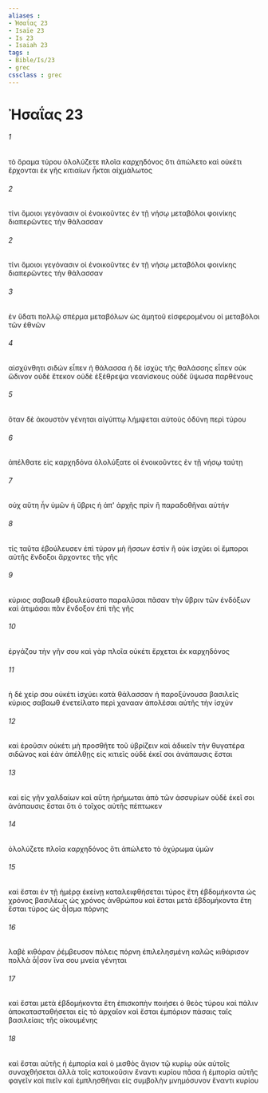 ```yaml
---
aliases : 
- Ἠσαΐας 23
- Isaïe 23
- Is 23
- Isaiah 23
tags : 
- Bible/Is/23
- grec
cssclass : grec
---
```


# Ἠσαΐας 23

###### 1
τὸ ὅραμα τύρου ὀλολύζετε πλοῖα καρχηδόνος ὅτι ἀπώλετο καὶ οὐκέτι ἔρχονται ἐκ γῆς κιτιαίων ἦκται αἰχμάλωτος
###### 2
τίνι ὅμοιοι γεγόνασιν οἱ ἐνοικοῦντες ἐν τῇ νήσῳ μεταβόλοι φοινίκης διαπερῶντες τὴν θάλασσαν
###### 2
τίνι ὅμοιοι γεγόνασιν οἱ ἐνοικοῦντες ἐν τῇ νήσῳ μεταβόλοι φοινίκης διαπερῶντες τὴν θάλασσαν
###### 3
ἐν ὕδατι πολλῷ σπέρμα μεταβόλων ὡς ἀμητοῦ εἰσφερομένου οἱ μεταβόλοι τῶν ἐθνῶν
###### 4
αἰσχύνθητι σιδών εἶπεν ἡ θάλασσα ἡ δὲ ἰσχὺς τῆς θαλάσσης εἶπεν οὐκ ὤδινον οὐδὲ ἔτεκον οὐδὲ ἐξέθρεψα νεανίσκους οὐδὲ ὕψωσα παρθένους
###### 5
ὅταν δὲ ἀκουστὸν γένηται αἰγύπτῳ λήμψεται αὐτοὺς ὀδύνη περὶ τύρου
###### 6
ἀπέλθατε εἰς καρχηδόνα ὀλολύξατε οἱ ἐνοικοῦντες ἐν τῇ νήσῳ ταύτῃ
###### 7
οὐχ αὕτη ἦν ὑμῶν ἡ ὕβρις ἡ ἀπ' ἀρχῆς πρὶν ἢ παραδοθῆναι αὐτήν
###### 8
τίς ταῦτα ἐβούλευσεν ἐπὶ τύρον μὴ ἥσσων ἐστὶν ἢ οὐκ ἰσχύει οἱ ἔμποροι αὐτῆς ἔνδοξοι ἄρχοντες τῆς γῆς
###### 9
κύριος σαβαωθ ἐβουλεύσατο παραλῦσαι πᾶσαν τὴν ὕβριν τῶν ἐνδόξων καὶ ἀτιμάσαι πᾶν ἔνδοξον ἐπὶ τῆς γῆς
###### 10
ἐργάζου τὴν γῆν σου καὶ γὰρ πλοῖα οὐκέτι ἔρχεται ἐκ καρχηδόνος
###### 11
ἡ δὲ χείρ σου οὐκέτι ἰσχύει κατὰ θάλασσαν ἡ παροξύνουσα βασιλεῖς κύριος σαβαωθ ἐνετείλατο περὶ χανααν ἀπολέσαι αὐτῆς τὴν ἰσχύν
###### 12
καὶ ἐροῦσιν οὐκέτι μὴ προσθῆτε τοῦ ὑβρίζειν καὶ ἀδικεῖν τὴν θυγατέρα σιδῶνος καὶ ἐὰν ἀπέλθῃς εἰς κιτιεῖς οὐδὲ ἐκεῖ σοι ἀνάπαυσις ἔσται
###### 13
καὶ εἰς γῆν χαλδαίων καὶ αὕτη ἠρήμωται ἀπὸ τῶν ἀσσυρίων οὐδὲ ἐκεῖ σοι ἀνάπαυσις ἔσται ὅτι ὁ τοῖχος αὐτῆς πέπτωκεν
###### 14
ὀλολύζετε πλοῖα καρχηδόνος ὅτι ἀπώλετο τὸ ὀχύρωμα ὑμῶν
###### 15
καὶ ἔσται ἐν τῇ ἡμέρᾳ ἐκείνῃ καταλειφθήσεται τύρος ἔτη ἑβδομήκοντα ὡς χρόνος βασιλέως ὡς χρόνος ἀνθρώπου καὶ ἔσται μετὰ ἑβδομήκοντα ἔτη ἔσται τύρος ὡς ἆ|σμα πόρνης
###### 16
λαβὲ κιθάραν ῥέμβευσον πόλεις πόρνη ἐπιλελησμένη καλῶς κιθάρισον πολλὰ ἆ|σον ἵνα σου μνεία γένηται
###### 17
καὶ ἔσται μετὰ ἑβδομήκοντα ἔτη ἐπισκοπὴν ποιήσει ὁ θεὸς τύρου καὶ πάλιν ἀποκατασταθήσεται εἰς τὸ ἀρχαῖον καὶ ἔσται ἐμπόριον πάσαις ταῖς βασιλείαις τῆς οἰκουμένης
###### 18
καὶ ἔσται αὐτῆς ἡ ἐμπορία καὶ ὁ μισθὸς ἅγιον τῷ κυρίῳ οὐκ αὐτοῖς συναχθήσεται ἀλλὰ τοῖς κατοικοῦσιν ἔναντι κυρίου πᾶσα ἡ ἐμπορία αὐτῆς φαγεῖν καὶ πιεῖν καὶ ἐμπλησθῆναι εἰς συμβολὴν μνημόσυνον ἔναντι κυρίου
